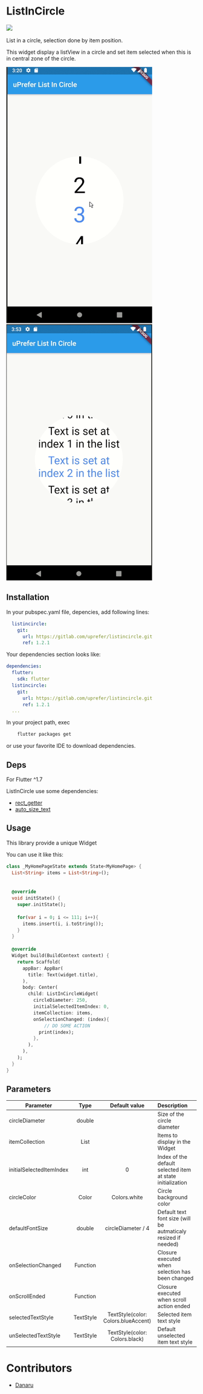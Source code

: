 # ListInCircle

![](https://upload.wikimedia.org/wikipedia/commons/1/17/Google-flutter-logo.png)


List in a circle, selection done by item position.

This widget display a listView in a circle and set item selected when this is in central zone of the circle.

![In Action!](screenshots/demo.gif) ![In Action!](screenshots/demo2.gif)

## Installation

In your pubspec.yaml file, depencies, add following lines:
```yaml
  listincircle:
    git:
      url: https://gitlab.com/uprefer/listincircle.git
      ref: 1.2.1
```

Your dependencies section looks like:

```yaml
dependencies:
  flutter:
    sdk: flutter
  listincircle:
    git:
      url: https://gitlab.com/uprefer/listincircle.git
      ref: 1.2.1
  ...
```

In your project path, exec 
```bash
    flutter packages get
```
or use your favorite IDE to download dependencies.

## Deps

For Flutter ^1.7

ListInCircle use some dependencies:
- [rect_getter](https://pub.dev/packages/rect_getter)
- [auto_size_text](https://pub.dev/packages/auto_size_text)

## Usage

This library provide a unique Widget

You can use it like this:

```dart
class _MyHomePageState extends State<MyHomePage> {
  List<String> items = List<String>();


  @override
  void initState() {
    super.initState();

    for(var i = 0; i <= 111; i++){
      items.insert(i, i.toString());
    }
  }

  @override
  Widget build(BuildContext context) {
    return Scaffold(
      appBar: AppBar(
        title: Text(widget.title),
      ),
      body: Center(
        child: ListInCircleWidget(
          circleDiameter: 250,
          initialSelectedItemIndex: 0,
          itemCollection: items,
          onSelectionChanged: (index){
              // DO SOME ACTION
            print(index);
          },
        ),
      ),
    );
  }
}
```

## Parameters

| Parameter      | Type         | Default value |Description |
| -------------- |:------------:|:------------: |:-----------|
| circleDiameter | double       |  | Size of the circle diameter |
| itemCollection | List<String> |  | Items to display in the Widget |
| initialSelectedItemIndex | int      | 0    | Index of the default selected item at state initialization |
| circleColor | Color | Colors.white | Circle background color |
| defaultFontSize | double | circleDiameter / 4 | Default text font size (will be autmaticaly resized if needed)  |
| onSelectionChanged | Function |  | Closure executed when selection has been changed |
| onScrollEnded | Function | | Closure executed when scroll action ended |
| selectedTextStyle | TextStyle | TextStyle(color: Colors.blueAccent) | Selected item text style |
| unSelectedTextStyle | TextStyle | TextStyle(color: Colors.black) | Default unselected item text style |

# Contributors

- [Danaru](https://gitlab.com/Danaru)
